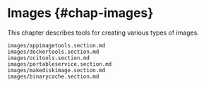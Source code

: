 # Images {#chap-images}

This chapter describes tools for creating various types of images.

```{=include=} sections
images/appimagetools.section.md
images/dockertools.section.md
images/ocitools.section.md
images/portableservice.section.md
images/makediskimage.section.md
images/binarycache.section.md
```

